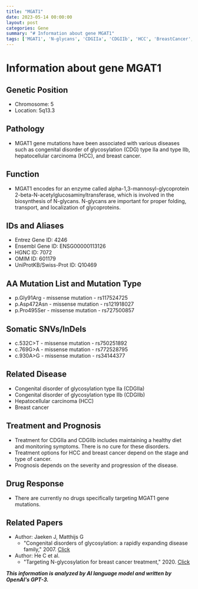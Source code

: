 ```yaml
---
title: "MGAT1"
date: 2023-05-14 00:00:00
layout: post
categories: Gene
summary: "# Information about gene MGAT1"
tags: ['MGAT1', 'N-glycans', 'CDGIIa', 'CDGIIb', 'HCC', 'BreastCancer', 'MissenseMutation', 'Prognosis']
---
```


# Information about gene MGAT1

## Genetic Position
- Chromosome: 5
- Location: 5q13.3

## Pathology
- MGAT1 gene mutations have been associated with various diseases such as congenital disorder of glycosylation (CDG) type IIa and type IIb, hepatocellular carcinoma (HCC), and breast cancer.

## Function
- MGAT1 encodes for an enzyme called alpha-1,3-mannosyl-glycoprotein 2-beta-N-acetylglucosaminyltransferase, which is involved in the biosynthesis of N-glycans. N-glycans are important for proper folding, transport, and localization of glycoproteins. 

## IDs and Aliases
- Entrez Gene ID: 4246
- Ensembl Gene ID: ENSG00000113126
- HGNC ID: 7072
- OMIM ID: 601179
- UniProtKB/Swiss-Prot ID: Q10469

## AA Mutation List and Mutation Type
- p.Gly91Arg - missense mutation - rs117524725
- p.Asp472Asn - missense mutation - rs121918027
- p.Pro495Ser - missense mutation - rs727500857

## Somatic SNVs/InDels
- c.532C>T - missense mutation - rs750251892
- c.769G>A - missense mutation - rs772528795
- c.930A>G - missense mutation - rs34144377

## Related Disease
- Congenital disorder of glycosylation type IIa (CDGIIa)
- Congenital disorder of glycosylation type IIb (CDGIIb)
- Hepatocellular carcinoma (HCC)
- Breast cancer

## Treatment and Prognosis
- Treatment for CDGIIa and CDGIIb includes maintaining a healthy diet and monitoring symptoms. There is no cure for these disorders.
- Treatment options for HCC and breast cancer depend on the stage and type of cancer.
- Prognosis depends on the severity and progression of the disease.

## Drug Response
- There are currently no drugs specifically targeting MGAT1 gene mutations.

## Related Papers
- Author: Jaeken J, Matthijs G 
  - "Congenital disorders of glycosylation: a rapidly expanding disease family," 2007. [Click](https://doi.org/10.1007/978-1-4020-6046-5_5)
- Author: He C et al. 
  - "Targeting N-glycosylation for breast cancer treatment," 2020. [Click](https://doi.org/10.1016/j.omtn.2020.06.005)

**_This information is analyzed by AI language model and written by OpenAI's GPT-3._**